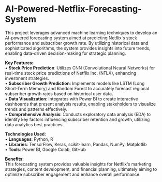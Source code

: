 # AI-Powered-Netflix-Forecasting-System
This project leverages advanced machine learning techniques to develop an AI-powered forecasting system aimed at predicting Netflix's stock performance and subscriber growth rate. By utilizing historical data and sophisticated algorithms, the system provides insights into future trends, enabling data-driven decision-making for strategic planning.

**Key Features:**  
• **Stock Price Prediction**: Utilizes CNN (Convolutional Neural Networks) for real-time stock price predictions of Netflix Inc. (NFLX), enhancing investment strategies.  
• **Subscriber Growth Prediction**: Implements models like LSTM (Long Short-Term Memory) and Random Forest to accurately forecast regional subscriber growth rates based on historical user data.  
• **Data Visualization**: Integrates with Power BI to create interactive dashboards that present analysis results, enabling stakeholders to visualize trends and patterns effectively.  
• **Comprehensive Analysis**: Conducts exploratory data analysis (EDA) to identify key factors influencing subscriber retention and growth, utilizing data analytics best practices.  

**Technologies Used:**  
• **Languages**: Python, R  
• **Libraries**: TensorFlow, Keras, scikit-learn, Pandas, NumPy, Matplotlib  
• **Tools**: Power BI, Google Colab, GitHub  

**Benefits:**  
This forecasting system provides valuable insights for Netflix's marketing strategies, content development, and financial planning, ultimately aiming to optimize subscriber engagement and enhance overall performance.

